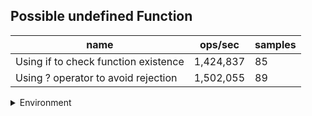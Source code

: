 ## Possible undefined Function

|name|ops/sec|samples|
|-|-|-|
|Using if to check function existence|1,424,837|85|
|Using ? operator to avoid rejection|1,502,055|89|


<details>
<summary>Environment</summary>

* __Machine:__ linux x64 | 4 vCPUs | 15.2GB Mem
* __Run:__ Fri May 03 2024 23:14:26 GMT+0000 (Coordinated Universal Time)
</details>

<!--
{"environment":{"platform":"linux","arch":"x64","cpus":4,"totalMemory":15.245216369628906},"benchmarks":[{"name":"Using if to check function existence","opsSec":1424836.6929150915,"samples":4},{"name":"Using ? operator to avoid rejection","opsSec":1502054.6987786342,"samples":3}]}-->

